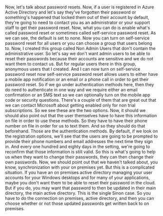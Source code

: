 Now, let's talk about password resets.
Now, if a user is registered in Azure Active Directory and let's say they've forgotten their password
or something's happened that locked them out of their account by default, they're going to need to
contact you as an administrator or your support staff to get their password reset.
Now, what you can do is enable what's called password reset or sometimes called self-service password
reset.
As we can see, the default is set to none.
Now you can turn on self-service password reset for all users or you can choose a group that users belong
to.
Now, I created this group called Non Admin Users that don't contain the administrative user.
So let's say we don't want admin users to be able to reset their passwords because their accounts are
sensitive and we do not want them to contact us.
But for regular users there in this group, anonymous users that I created.
And I can now turn on self-service password reset now self-service password reset allows users to either
have a mobile app notification or an email or a phone call in order to get their password reset.
So if we go under authentication methods here, then they do need to authenticate in one way and we
require either an email confirmation or an SMS text so we can optionally turn on the mobile app code
or security questions.
There's a couple of them that are great out that we can contact Microsoft about getting enabled only
for non trial subscriptions.
So we see these are the two options.
Now, it should we should also point out that the user themselves have to have this information on file
in order to use these methods.
So they have to have their phone number on file in order for us to text them.
And so they should do that beforehand.
Those are the authentication methods.
By default, if we look on the registration options, we'll see that the users are going to be prompted
to provide their phone numbers and email addresses the next time they sign in.
And every one hundred and eighty days in the setting, we're going to reconfirm that those information
is still valid.
So this is what's going to help us when they want to change their passwords, they can then change their
own passwords.
Now, we should point out that we haven't talked about, you know, synchronization with your on premises
yet.
But this is a complicated situation.
If you have an on premises active directory managing your user accounts for your Windows desktops and
for many of your applications, maybe you don't want them to be able to reset their password in the
cloud.
But if you do, you may want that password to then be updated in their main directory, the main active
directory.
This is the single Sinon case.
So you have to do the connection on premises, active directory, and then you can choose whether or
not those updated passwords get written back to on premises.
